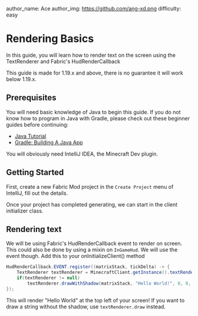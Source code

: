 author_name: Ace
author_img: https://github.com/ang-xd.png
difficulty: easy

# Rendering Basics

In this guide, you will learn how to render text on the screen using the TextRenderer and Fabric's HudRenderCallback

This guide is made for 1.19.x and above, there is no guarantee it will work below 1.19.x.

## Prerequisites

You will need basic knowledge of Java to begin this guide. If you do not know how to program in Java with Gradle, please check out these beginner guides before continuing:

- [Java Tutorial](https://www.w3schools.com/java/)
- [Gradle: Building A Java App](https://www.baeldung.com/gradle-building-a-java-app)

You will obviously need IntelliJ IDEA, the Minecraft Dev plugin.

## Getting Started

First, create a new Fabric Mod project in the `Create Project` menu of IntelliJ, fill out the details.

Once your project has completed generating, we can start in the client initializer class.

## Rendering text
We will be using Fabric's HudRenderCallback event to render on screen. This could also be done by using a mixin on `InGameHud`. We will use the event though. Add this to your onInitializeClient() method
```java
HudRenderCallback.EVENT.register((matrixStack, tickDelta) -> {
    TextRenderer textRenderer = MinecraftClient.getInstance().textRenderer;
    if(textRenderer != null)
        textRenderer.drawWithShadow(matrixStack, "Hello World!", 0, 0, 0xffffff);
});
```
This will render "Hello World" at the top left of your screen! If you want to draw a string without the shadow, use `textRenderer.draw` instead.